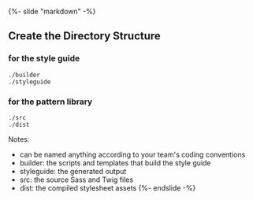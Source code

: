 {%- slide "markdown" -%}
## Create the Directory Structure

### for the style guide

`./builder`<br/>
`./styleguide`

### for the pattern library

`./src`<br/>
`./dist`

Notes:
- can be named anything according to your team's coding conventions
- builder: the scripts and templates that build the style guide
- styleguide: the generated output
- src: the source Sass and Twig files
- dist: the compiled stylesheet assets
{%- endslide -%}
